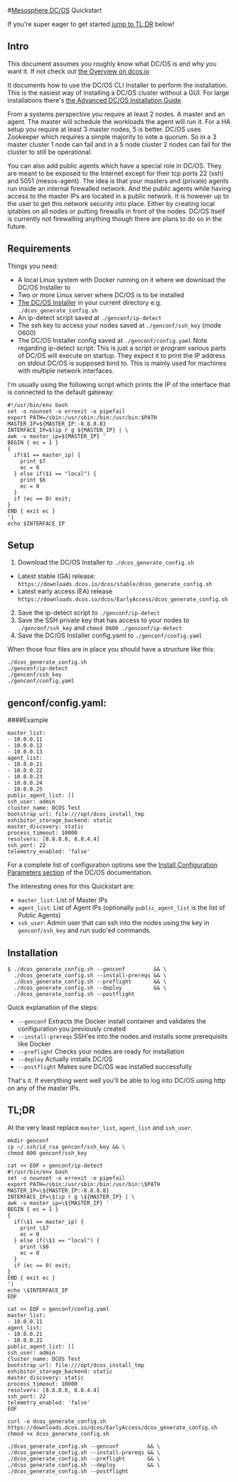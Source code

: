#[Mesosphere DC/OS](https://dcos.io) Quickstart

If you're super eager to get started [jump to TL;DR](#tldr) below!

## Intro
This document assumes you roughly know what DC/OS is and why you want it. If not check out [the Overview on dcos.io](https://dcos.io/docs/1.8/overview/what-is-dcos/)

It documents how to use the DC/OS CLI Installer to perform the installation. This is the easiest way of installing a DC/OS cluster without a GUI. For large installations there's [the Advanced DC/OS Installation Guide](https://dcos.io/docs/1.8/administration/installing/custom/advanced/). 

From a systems perspective you require at least 2 nodes. A master and an agent. The master will schedule the workloads the agent will run it. For a HA setup you require at least 3 master nodes, 5 is better.
DC/OS uses Zookeeper which requires a simple majority to vote a quorum. So in a 3 master cluster 1 node can fail and in a 5 node cluster 2 nodes can fail for the cluster to still be operational.

You can also add public agents which have a special role in DC/OS. They are meant to be exposed to the Internet except for their tcp ports 22 (ssh) and 5051 (mesos-agent).
The idea is that your masters and (private) agents run inside an internal firewalled network. And the public agents while having access to the master IPs are located in a public network.
It is however up to the user to get this network security into place. Either by creating local iptables on all nodes or putting firewalls in front of the nodes. DC/OS itself is currently not firewalling anything though there are plans to do so in the future.  
## Requirements
Things you need:
* A local Linux system with Docker running on it where we download the DC/OS Installer to
* Two or more Linux server where DC/OS is to be installed
* [The DC/OS Installer](https://downloads.dcos.io/dcos/EarlyAccess/dcos_generate_config.sh) in your current directory e.g. `./dcos_generate_config.sh`
* An ip-detect script saved at `./genconf/ip-detect`
* The ssh key to access your nodes saved at `./genconf/ssh_key` (mode 0600)
* The DC/OS Installer config saved at `./genconf/config.yaml`
Note regarding ip-detect script: This is just a script or program various parts of DC/OS will execute on startup. They expect it to print the IP address on stdout DC/OS is supposed bind to. This is mainly used for machines with multiple network interfaces.

I'm usually using the following script which prints the IP of the interface that is connected to the default gateway:
```
#!/usr/bin/env bash
set -o nounset -o errexit -o pipefail
export PATH=/sbin:/usr/sbin:/bin:/usr/bin:$PATH
MASTER_IP=${MASTER_IP:-8.8.8.8}
INTERFACE_IP=$(ip r g ${MASTER_IP} | \
awk -v master_ip=${MASTER_IP} '
BEGIN { ec = 1 }
{
  if($1 == master_ip) {
    print $7
    ec = 0
  } else if($1 == "local") {
    print $6
    ec = 0
  }
  if (ec == 0) exit;
}
END { exit ec }
')
echo $INTERFACE_IP
```
## Setup
1) Download the DC/OS Installer to `./dcos_generate_config.sh`
  * Latest stable (GA) release: `https://downloads.dcos.io/dcos/stable/dcos_generate_config.sh`
  * Latest early access (EA) release `https://downloads.dcos.io/dcos/EarlyAccess/dcos_generate_config.sh`
2) Save the ip-detect script to `./genconf/ip-detect`
3) Save the SSH private key that has access to your nodes to `./genconf/ssh_key` and `chmod 0600 ./genconf/ip-detect`
4) Save the DC/OS Installer config.yaml to `./genconf/config.yaml`

When those four files are in place  you should have a structure like this:
```
./dcos_generate_config.sh
./genconf/ip-detect
./genconf/ssh_key
./genconf/config.yaml
```
## genconf/config.yaml:
####Example
```
master_list:
- 10.0.0.11
- 10.0.0.12
- 10.0.0.13
agent_list:
- 10.0.0.21
- 10.0.0.22
- 10.0.0.23
- 10.0.0.24
- 10.0.0.25
public_agent_list: []
ssh_user: admin
cluster_name: DCOS Test
bootstrap_url: file:///opt/dcos_install_tmp
exhibitor_storage_backend: static
master_discovery: static
process_timeout: 10000
resolvers: [8.8.8.8, 8.8.4.4]
ssh_port: 22
telemetry_enabled: 'false'
```

For a complete list of configuration options see the [Install Configuration Parameters section](https://dcos.io/docs/1.8/administration/installing/custom/configuration-parameters/) of the DC/OS documentation.

The interesting ones for this Quickstart are:
* `master_list`: List of Master IPs
* `agent_list`: List of Agent IPs (optionally `public_agent_list` is the list of Public Agents)
* `ssh_user`: Admin user that can ssh into the nodes using the key in `genconf/ssh_key` and run sudo'ed commands.

## Installation
```
$ ./dcos_generate_config.sh --genconf         && \
  ./dcos_generate_config.sh --install-prereqs && \
  ./dcos_generate_config.sh --preflight       && \
  ./dcos_generate_config.sh --deploy          && \
  ./dcos_generate_config.sh --postflight
```

Quick explanation of the steps:
* `--genconf` Extracts the Docker install container and validates the configuration you previously created
* `--install-prereqs` SSH'es into the nodes and installs some prerequisits like Docker
* `--preflight` Checks your nodes are ready for installation
* `--deploy` Actually installs DC/OS
* `--postflight` Makes sure DC/OS was installed successfully

That's it. If everything went well you'll be able to log into DC/OS using http on any of the master IPs.

## TL;DR
At the very least replace `master_list`, `agent_list` and `ssh_user`.
```
mkdir genconf
cp ~/.ssh/id_rsa genconf/ssh_key && \
chmod 600 genconf/ssh_key

cat << EOF > genconf/ip-detect
#!/usr/bin/env bash
set -o nounset -o errexit -o pipefail
export PATH=/sbin:/usr/sbin:/bin:/usr/bin:\$PATH
MASTER_IP=\${MASTER_IP:-8.8.8.8}
INTERFACE_IP=\$(ip r g \${MASTER_IP} | \
awk -v master_ip=\${MASTER_IP} '
BEGIN { ec = 1 }
{
  if(\$1 == master_ip) {
    print \$7
    ec = 0
  } else if(\$1 == "local") {
    print \$6
    ec = 0
  }
  if (ec == 0) exit;
}
END { exit ec }
')
echo \$INTERFACE_IP
EOF

cat << EOF > genconf/config.yaml
master_list:
- 10.0.0.11
agent_list:
- 10.0.0.21
- 10.0.0.22
public_agent_list: []
ssh_user: admin
cluster_name: DCOS Test
bootstrap_url: file:///opt/dcos_install_tmp
exhibitor_storage_backend: static
master_discovery: static
process_timeout: 10000
resolvers: [8.8.8.8, 8.8.4.4]
ssh_port: 22
telemetry_enabled: 'false'
EOF

curl -o dcos_generate_config.sh https://downloads.dcos.io/dcos/EarlyAccess/dcos_generate_config.sh
chmod +x dcos_generate_config.sh

./dcos_generate_config.sh --genconf         && \
./dcos_generate_config.sh --install-prereqs && \
./dcos_generate_config.sh --preflight       && \
./dcos_generate_config.sh --deploy          && \
./dcos_generate_config.sh --postflight
```
